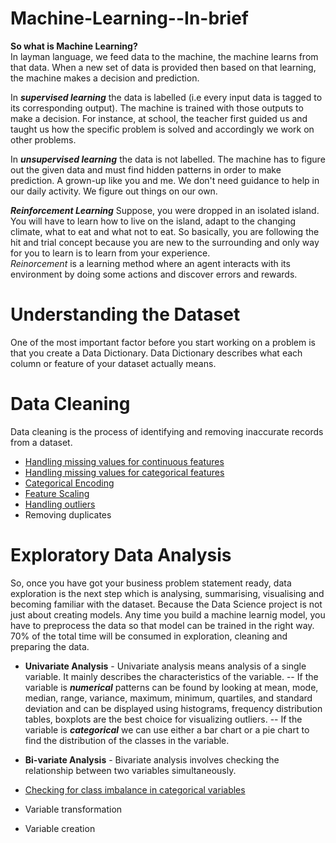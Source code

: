 # Machine-Learning--In-brief
**So what is Machine Learning?**<br>
In layman language, we feed data to the machine, the machine learns from that data. When a new set of data is provided then based on that learning, the machine makes a decision and prediction.

In ***supervised learning*** the data is labelled (i.e every input data is tagged to its corresponding output). The machine is trained with those outputs to make a decision.
For instance, at school, the teacher first guided us and taught us how the specific problem is solved and accordingly we work on other problems.

In ***unsupervised learning*** the data is not labelled. The machine has to figure out the given data and must find hidden patterns in order to make prediction. A grown-up like you and me. We don't need guidance to help in our daily activity. We figure out things on our own.

***Reinforcement Learning*** Suppose, you were dropped in an isolated island. You will have to learn how to live on the island, adapt to the changing climate, what to eat and what not to eat. So basically, you are following the hit and trial concept because you are new to the surrounding and only way for you to learn is to learn from your experience.<br>
*Reinorcement* is a learning method where an agent interacts with its environment by doing some actions and discover errors and rewards.
# Understanding the Dataset
One of the most important factor before you start working on a problem is that you create a Data Dictionary. Data Dictionary describes what each column or feature of your dataset actually means.

# Data Cleaning
Data cleaning is the process of identifying and removing inaccurate records from a dataset. 
- [Handling missing values for continuous features](https://github.com/rashmiranu/Machine-Learning--In-brief/blob/master/Feature%20Engineering/Handling%20missing%20values%20for%20Continuous%20variable.ipynb)
- [Handling missing values for categorical features](https://github.com/rashmiranu/Machine-Learning--In-brief/blob/master/Feature%20Engineering/Handling%20missing%20values%20for%20Categorical%20Variable.ipynb)
- [Categorical Encoding](https://github.com/rashmiranu/Categorical-Encoder/blob/master/categorical_encoding.ipynb)
- [Feature Scaling](https://github.com/rashmiranu/Machine-Learning--In-brief/blob/master/Feature%20Engineering/Feature_scaling.ipynb)
- [Handling outliers](https://github.com/rashmiranu/Machine-Learning--In-brief/blob/f68ea13f1b28254f6b0f40190b303861e5721cdc/Handling%20Outliers.ipynb)
- Removing duplicates

# Exploratory Data Analysis
So, once you have got your business problem statement ready, data exploration is the next step which is analysing, summarising, visualising and becoming familiar with the dataset. Because the Data Science project is not just about creating models. Any time you build a machine learnig model, you have to preprocess the data so that model can be trained in the right way. 70% of the total time will be consumed in exploration, cleaning and preparing the data.
- **Univariate Analysis** - Univariate analysis means analysis of a single variable. It mainly describes the characteristics of the variable. 
-- If the variable is ***numerical*** patterns can be found by looking at mean, mode, median, range, variance, maximum, minimum, quartiles, and standard deviation and can be displayed using histograms,  frequency distribution tables, boxplots are the best choice for visualizing outliers.
-- If the variable is ***categorical*** we can use either a bar chart or a pie chart to find the distribution of the classes in the variable. 
- **Bi-variate Analysis** - Bivariate analysis involves checking the relationship between two variables simultaneously. 

- [Checking for class imbalance in categorical variables](https://github.com/rashmiranu/Machine-Learning--In-brief/blob/master/Feature%20Engineering/Handling%20Imbalanced%20Dataset.ipynb)
- Variable transformation
- Variable creation

